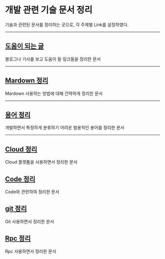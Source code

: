 
개발 관련 기술 문서 정리
===============================================================

 기술과 관련된 문서를 정리하는 곳으로, 각 주제별 Link를 설정하였다.

---------------------------------------------------------------
## [도움이 되는 글](./documentation/readme.md)
블로그나 기사를 보고 도움이 될 링크들을 정리한 문서

---------------------------------------------------------------
## [Mardown 정리](./markdown/readme.md)
Mardown 사용하는 방법에 대해 간략하게 정리한 문서

---------------------------------------------------------------
## [용어 정리](./용어정리/readme.md)
개발하면서 특정하게 분류하기 어려운 범용적인 용어를 정리한 문서

---------------------------------------------------------------
## [Cloud 정리](./cloud/readme.md)
Cloud 플랫폼을 사용하면서 정리한 문서

## [Code 정리](./code/readme.md)
Code와 관련하여 정리한 문서

## [git 정리](./git/readme.md)
Git 사용하면서 정리한 문서

## [Rpc 정리](./rpc/readme.md)
Rpc 사용하면서 정리한 문서
